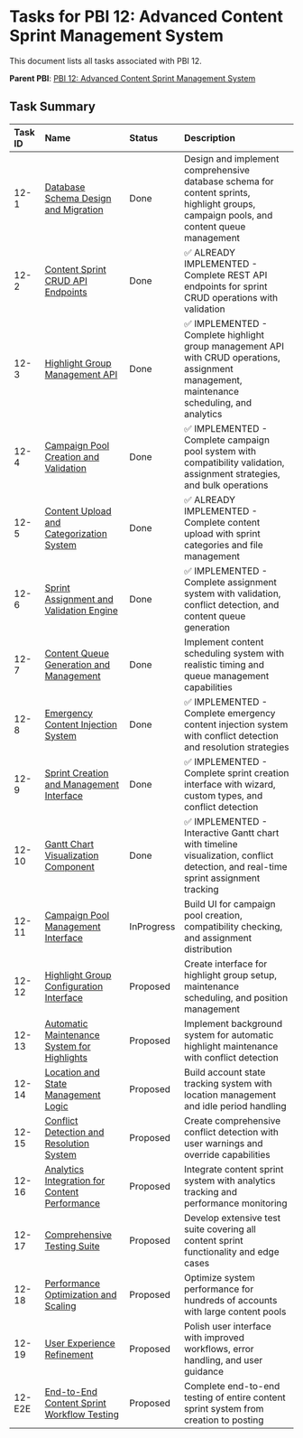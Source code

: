 # Tasks for PBI 12: Advanced Content Sprint Management System

This document lists all tasks associated with PBI 12.

**Parent PBI**: [PBI 12: Advanced Content Sprint Management System](./prd.md)

## Task Summary

| Task ID | Name | Status | Description |
| :------ | :------------------------------------ | :------- | :--------------------------------- |
| 12-1 | [Database Schema Design and Migration](./12-1.md) | Done | Design and implement comprehensive database schema for content sprints, highlight groups, campaign pools, and content queue management |
| 12-2 | [Content Sprint CRUD API Endpoints](./12-2.md) | Done | ✅ ALREADY IMPLEMENTED - Complete REST API endpoints for sprint CRUD operations with validation |
| 12-3 | [Highlight Group Management API](./12-3.md) | Done | ✅ IMPLEMENTED - Complete highlight group management API with CRUD operations, assignment management, maintenance scheduling, and analytics |
| 12-4 | [Campaign Pool Creation and Validation](./12-4.md) | Done | ✅ IMPLEMENTED - Complete campaign pool system with compatibility validation, assignment strategies, and bulk operations |
| 12-5 | [Content Upload and Categorization System](./12-5.md) | Done | ✅ ALREADY IMPLEMENTED - Complete content upload with sprint categories and file management |
| 12-6 | [Sprint Assignment and Validation Engine](./12-6.md) | Done | ✅ IMPLEMENTED - Complete assignment system with validation, conflict detection, and content queue generation |
| 12-7 | [Content Queue Generation and Management](./12-7.md) | Done | Implement content scheduling system with realistic timing and queue management capabilities |
| 12-8 | [Emergency Content Injection System](./12-8.md) | Done | ✅ IMPLEMENTED - Complete emergency content injection system with conflict detection and resolution strategies |
| 12-9 | [Sprint Creation and Management Interface](./12-9.md) | Done | ✅ IMPLEMENTED - Complete sprint creation interface with wizard, custom types, and conflict detection |
| 12-10 | [Gantt Chart Visualization Component](./12-10.md) | Done | ✅ IMPLEMENTED - Interactive Gantt chart with timeline visualization, conflict detection, and real-time sprint assignment tracking |
| 12-11 | [Campaign Pool Management Interface](./12-11.md) | InProgress | Build UI for campaign pool creation, compatibility checking, and assignment distribution |
| 12-12 | [Highlight Group Configuration Interface](./12-12.md) | Proposed | Create interface for highlight group setup, maintenance scheduling, and position management |
| 12-13 | [Automatic Maintenance System for Highlights](./12-13.md) | Proposed | Implement background system for automatic highlight maintenance with conflict detection |
| 12-14 | [Location and State Management Logic](./12-14.md) | Proposed | Build account state tracking system with location management and idle period handling |
| 12-15 | [Conflict Detection and Resolution System](./12-15.md) | Proposed | Create comprehensive conflict detection with user warnings and override capabilities |
| 12-16 | [Analytics Integration for Content Performance](./12-16.md) | Proposed | Integrate content sprint system with analytics tracking and performance monitoring |
| 12-17 | [Comprehensive Testing Suite](./12-17.md) | Proposed | Develop extensive test suite covering all content sprint functionality and edge cases |
| 12-18 | [Performance Optimization and Scaling](./12-18.md) | Proposed | Optimize system performance for hundreds of accounts with large content pools |
| 12-19 | [User Experience Refinement](./12-19.md) | Proposed | Polish user interface with improved workflows, error handling, and user guidance |
| 12-E2E | [End-to-End Content Sprint Workflow Testing](./12-E2E.md) | Proposed | Complete end-to-end testing of entire content sprint system from creation to posting | 